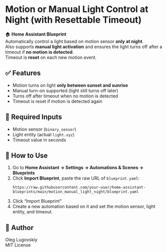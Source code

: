 # Motion or Manual Light Control at Night (with Resettable Timeout)

🏠 **Home Assistant Blueprint**  
Automatically control a light based on motion sensor **only at night**.  
Also supports **manual light activation** and ensures the light turns off after a timeout if **no motion is detected**.  
Timeout is **reset** on each new motion event.

## ✅ Features

- Motion turns on light **only between sunset and sunrise**
- Manual turn-on supported (light still turns off later)
- Turns off after timeout when no motion is detected
- Timeout is reset if motion is detected again

## 🔧 Required Inputs

- Motion sensor (`binary_sensor`)
- Light entity (actual `light.xyz`)
- Timeout value in seconds

## 🧠 How to Use

1. Go to **Home Assistant → Settings → Automations & Scenes → Blueprints**
2. Click **Import Blueprint**, paste the raw URL of `blueprint.yaml`:
   ```
   https://raw.githubusercontent.com/your-user/home-assistant-blueprints/main/motion_manual_light_night/blueprint.yaml
   ```
3. Click “Import Blueprint”
4. Create a new automation based on it and set the motion sensor, light entity, and timeout.

## 📝 Author

Oleg Lugovskiy  
MIT License
